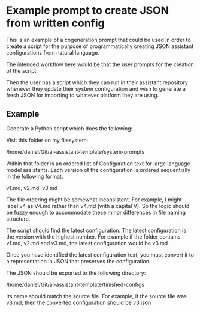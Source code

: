# Example prompt to create JSON from written config

This is an example of a cogeneration prompt that could be used in order to create a script for the purpose of programmatically creating JSON assistant configurations from natural language. 

The intended workflow here would be that the user prompts for the creation of the script. 

Then the user has a script which they can run in their assistant repository whenever they update their system configuration and wish to generate a fresh JSON for importing to whatever platform they are using.

## Example

Generate a Python script which does the following:

Visit this folder on my filesystem:

/home/daniel/Git/ai-assistant-template/system-prompts

Within that folder is an ordered list of Configuration text for large language model assistants. Each version of the configuration is ordered sequentially in the following format:

v1.md, v2.md, v3.md

The file ordering might be somewhat inconsistent. For example, I might label v4 as V4.md rather than v4.md (with a capital V). So the logic should be fuzzy enough to accommodate these minor differences in file naming structure.

The script should find the latest configuration. The latest configuration is the version with the highest number. For example if the folder contains v1.md, v2.md and v3.md, the latest configuration would be v3.md

Once you have identified the latest configuration text, you must convert it to a representation in JSON that preserves the configuration. 

The JSON should be exported to the following directory:

/home/daniel/Git/ai-assistant-template/finished-configs

Its name should match the source file. For example, if the source file was v3.md, then the converted configuration should be v3.json